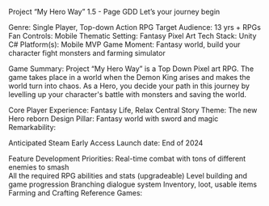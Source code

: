 
Project “My Hero Way” 1.5 - Page GDD
Let’s your journey begin



Genre: Single Player, Top-down Action RPG
Target Audience: 13 yrs + RPGs Fan
Controls: Mobile
Thematic Setting: Fantasy Pixel Art
Tech Stack: Unity C#
Platform(s): Mobile
MVP Game Moment:  Fantasy world, build your character fight monsters and farming simulator


Game Summary: Project “My Hero Way” is a Top Down Pixel art RPG. The game takes place in a world when the Demon King arises and makes the world turn into chaos. As a Hero, you decide your path in this journey by levelling up your character's battle with monsters and saving the world.

Core Player Experience: Fantasy Life, Relax
Central Story Theme: The new Hero reborn 
Design Pillar: Fantasy world with sword and magic
Remarkability: 

Anticipated Steam Early Access Launch date: End of 2024

Feature Development Priorities:
Real-time combat with tons of different enemies to smash  
All the required RPG abilities and stats (upgradeable)
Level building and game progression
Branching dialogue system
Inventory, loot, usable items 
Farming and Crafting 
Reference Games:


